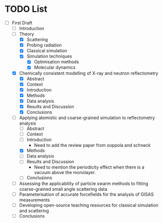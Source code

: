 # TODO List

- [ ] First Draft
  - [ ] Introduction
  - [ ] Theory
    - [x] Scattering
    - [x] Probing radiation
    - [x] Classical simulation
    - [x] Simulation techniques
      - [x] Optimisation methods
      - [x] Molecular dynamics
  - [x] Chemically consistent modelling of X-ray and neutron reflectometry
    - [x] Abstract
    - [x] Context
    - [x] Introduction
    - [x] Methods
    - [x] Data analysis
    - [x] Results and Discussion
    - [x] Conclusions
  - [ ] Applying atomistic and coarse-grained simulation to reflectometry analysis
    - [ ] Abstract
    - [ ] Context
    - [ ] Introduction
      - Need to add the review paper from soppola and schneck
    - [x] Methods
    - [ ] Data analysis
    - [ ] Results and Discussion
      - Need to mention the periodicity effect when there is a vacuum above the monolayer.
    - [ ] Conclusions
  - [ ] Assessing the applicability of particle swarm methods to fitting coarse-grained small angle scattering data
  - [ ] Parameterisation of accurate forcefields for the analysis of GISAS measurements
  - [ ] Developing open-source teaching resources for classical simulation and scattering
  - [ ] Conclusions
